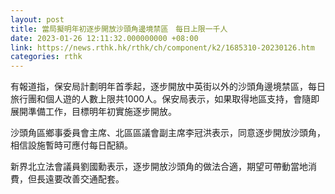 ```yaml
---
layout: post
title: 當局擬明年初逐步開放沙頭角邊境禁區　每日上限一千人
date: 2023-01-26 12:11:32.000000000 +08:00
link: https://news.rthk.hk/rthk/ch/component/k2/1685310-20230126.htm
categories: rthk
---
```


有報道指，保安局計劃明年首季起，逐步開放中英街以外的沙頭角邊境禁區，每日旅行團和個人遊的人數上限共1000人。保安局表示，如果取得地區支持，會隨即展開準備工作，目標明年初實施逐步開放。

沙頭角區鄉事委員會主席、北區區議會副主席李冠洪表示，同意逐步開放沙頭角，相信設施暫時可應付每日配額。

新界北立法會議員劉國勳表示，逐步開放沙頭角的做法合適，期望可帶動當地消費，但長遠要改善交通配套。

